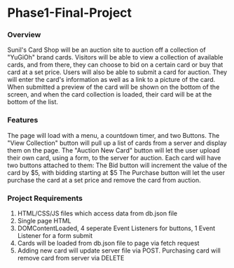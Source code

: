 # Phase1-Final-Project

### Overview
Sunil's Card Shop will be an auction site to auction off a collection of "YuGiOh" brand cards.
Visitors will be able to view a collection of available cards, and from there, they can choose to bid on a certain card or buy that card at a set price.
Users will also be able to submit a card for auction. They will enter the card's information as well as a link to a picture of the card. When submitted a preview of the card will be shown on the bottom of the screen, and when the card collection is loaded, their card will be at the bottom of the list.



### Features
The page will load with a menu, a countdown timer, and two Buttons. 
The "View Collection" button will pull up a list of cards from a server and display them on the page.
The "Auction New Card" button will let the user upload their own card, using a form, to the server for auction. 
Each card will have two buttons attached to them:
The Bid button will increment the value of the card by $5, with bidding starting at $5
The Purchase button will let the user purchase the card at a set price and remove the card from auction.





### Project Requirements
1. HTML/CSS/JS files which access data from db.json file
2. Single page HTML
3. DOMContentLoaded, 4 seperate Event Listeners for buttons, 1 Event Listener for a form submit
4. Cards will be loaded from db.json file to page via fetch request
5. Adding new card will update server file via POST. Purchasing card will remove card from server via DELETE 
